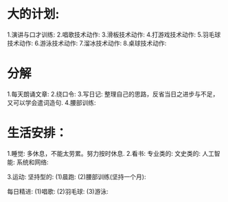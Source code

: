 # 大的计划:
  1.演讲与口才训练:
  2.唱歌技术动作:
  3.滑板技术动作:
  4.打游戏技术动作:
  5.羽毛球技术动作:
  6.游泳技术动作:
  7.溜冰技术动作:
  8.桌球技术动作:

# 分解
  1.每天朗诵文章:
  2.绕口令:
  3.写日记: 整理自己的思路，反省当日之进步与不足，又可以学会遣词造句.
  4.腰部训练:

# 生活安排：
1.睡觉: 多休息，不能太劳累。努力按时休息.
2.看书: 
  专业类的:
  文史类的:
    人工智能:
    系统和网络:

3.运动: 
  坚持型的:
    (1)晨跑:
    (2)腰部训练(坚持一个月):
    
  每日精进:
    (1)唱歌:
    (2)羽毛球:
    (3)游泳:


